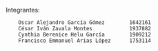 Integrantes:

		Oscar Alejandro García Gómez		1642161
		César Iván Zavala Montes			1937882
		Cynthia Berenice Helu García		1909212
		Francisco Emmanuel Arias López		1753114
    
    
